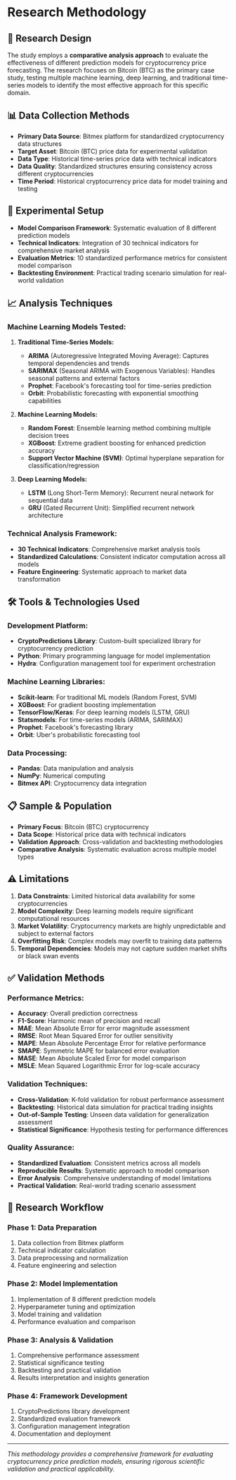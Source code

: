 # Research Methodology

## 🔬 Research Design
The study employs a **comparative analysis approach** to evaluate the effectiveness of different prediction models for cryptocurrency price forecasting. The research focuses on Bitcoin (BTC) as the primary case study, testing multiple machine learning, deep learning, and traditional time-series models to identify the most effective approach for this specific domain.

## 📊 Data Collection Methods
- **Primary Data Source**: Bitmex platform for standardized cryptocurrency data structures
- **Target Asset**: Bitcoin (BTC) price data for experimental validation
- **Data Type**: Historical time-series price data with technical indicators
- **Data Quality**: Standardized structures ensuring consistency across different cryptocurrencies
- **Time Period**: Historical cryptocurrency price data for model training and testing

## 🧪 Experimental Setup
- **Model Comparison Framework**: Systematic evaluation of 8 different prediction models
- **Technical Indicators**: Integration of 30 technical indicators for comprehensive market analysis
- **Evaluation Metrics**: 10 standardized performance metrics for consistent model comparison
- **Backtesting Environment**: Practical trading scenario simulation for real-world validation

## 📈 Analysis Techniques

### **Machine Learning Models Tested:**
1. **Traditional Time-Series Models:**
   - **ARIMA** (Autoregressive Integrated Moving Average): Captures temporal dependencies and trends
   - **SARIMAX** (Seasonal ARIMA with Exogenous Variables): Handles seasonal patterns and external factors
   - **Prophet**: Facebook's forecasting tool for time-series prediction
   - **Orbit**: Probabilistic forecasting with exponential smoothing capabilities

2. **Machine Learning Models:**
   - **Random Forest**: Ensemble learning method combining multiple decision trees
   - **XGBoost**: Extreme gradient boosting for enhanced prediction accuracy
   - **Support Vector Machine (SVM)**: Optimal hyperplane separation for classification/regression

3. **Deep Learning Models:**
   - **LSTM** (Long Short-Term Memory): Recurrent neural network for sequential data
   - **GRU** (Gated Recurrent Unit): Simplified recurrent network architecture

### **Technical Analysis Framework:**
- **30 Technical Indicators**: Comprehensive market analysis tools
- **Standardized Calculations**: Consistent indicator computation across all models
- **Feature Engineering**: Systematic approach to market data transformation

## 🛠️ Tools & Technologies Used

### **Development Platform:**
- **CryptoPredictions Library**: Custom-built specialized library for cryptocurrency prediction
- **Python**: Primary programming language for model implementation
- **Hydra**: Configuration management tool for experiment orchestration

### **Machine Learning Libraries:**
- **Scikit-learn**: For traditional ML models (Random Forest, SVM)
- **XGBoost**: For gradient boosting implementation
- **TensorFlow/Keras**: For deep learning models (LSTM, GRU)
- **Statsmodels**: For time-series models (ARIMA, SARIMAX)
- **Prophet**: Facebook's forecasting library
- **Orbit**: Uber's probabilistic forecasting tool

### **Data Processing:**
- **Pandas**: Data manipulation and analysis
- **NumPy**: Numerical computing
- **Bitmex API**: Cryptocurrency data integration

## 📋 Sample & Population
- **Primary Focus**: Bitcoin (BTC) cryptocurrency
- **Data Scope**: Historical price data with technical indicators
- **Validation Approach**: Cross-validation and backtesting methodologies
- **Comparative Analysis**: Systematic evaluation across multiple model types

## ⚠️ Limitations
1. **Data Constraints**: Limited historical data availability for some cryptocurrencies
2. **Model Complexity**: Deep learning models require significant computational resources
3. **Market Volatility**: Cryptocurrency markets are highly unpredictable and subject to external factors
4. **Overfitting Risk**: Complex models may overfit to training data patterns
5. **Temporal Dependencies**: Models may not capture sudden market shifts or black swan events

## ✅ Validation Methods

### **Performance Metrics:**
- **Accuracy**: Overall prediction correctness
- **F1-Score**: Harmonic mean of precision and recall
- **MAE**: Mean Absolute Error for error magnitude assessment
- **RMSE**: Root Mean Squared Error for outlier sensitivity
- **MAPE**: Mean Absolute Percentage Error for relative performance
- **SMAPE**: Symmetric MAPE for balanced error evaluation
- **MASE**: Mean Absolute Scaled Error for model comparison
- **MSLE**: Mean Squared Logarithmic Error for log-scale accuracy

### **Validation Techniques:**
- **Cross-Validation**: K-fold validation for robust performance assessment
- **Backtesting**: Historical data simulation for practical trading insights
- **Out-of-Sample Testing**: Unseen data validation for generalization assessment
- **Statistical Significance**: Hypothesis testing for performance differences

### **Quality Assurance:**
- **Standardized Evaluation**: Consistent metrics across all models
- **Reproducible Results**: Systematic approach to model comparison
- **Error Analysis**: Comprehensive understanding of model limitations
- **Practical Validation**: Real-world trading scenario assessment

## 🔄 Research Workflow

### **Phase 1: Data Preparation**
1. Data collection from Bitmex platform
2. Technical indicator calculation
3. Data preprocessing and normalization
4. Feature engineering and selection

### **Phase 2: Model Implementation**
1. Implementation of 8 different prediction models
2. Hyperparameter tuning and optimization
3. Model training and validation
4. Performance evaluation and comparison

### **Phase 3: Analysis & Validation**
1. Comprehensive performance assessment
2. Statistical significance testing
3. Backtesting and practical validation
4. Results interpretation and insights generation

### **Phase 4: Framework Development**
1. CryptoPredictions library development
2. Standardized evaluation framework
3. Configuration management integration
4. Documentation and deployment

---
*This methodology provides a comprehensive framework for evaluating cryptocurrency price prediction models, ensuring rigorous scientific validation and practical applicability.*
